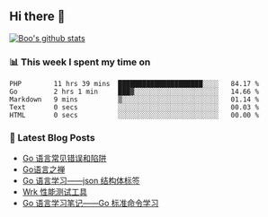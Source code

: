 ## Hi there 👋

[![Boo's github stats](https://github-readme-stats.vercel.app/api?username=0xAiKang)](https://github.com/anuraghazra/github-readme-stats)

<!-- [![Most Used Langs](https://github-readme-stats.vercel.app/api/top-langs/?username=0xAiKang)](https://github.com/anuraghazra/github-readme-stats) -->

### 📊 This week I spent my time on
<!--START_SECTION:waka-->

```text
PHP        11 hrs 39 mins  █████████████████████░░░░   84.17 %
Go         2 hrs 1 min     ███▓░░░░░░░░░░░░░░░░░░░░░   14.66 %
Markdown   9 mins          ▒░░░░░░░░░░░░░░░░░░░░░░░░   01.14 %
Text       0 secs          ░░░░░░░░░░░░░░░░░░░░░░░░░   00.03 %
HTML       0 secs          ░░░░░░░░░░░░░░░░░░░░░░░░░   00.00 %
```

<!--END_SECTION:waka-->

### 📕 Latest Blog Posts
<!-- BLOG-POST-LIST:START -->
- [Go 语言常见错误和陷阱](https://www.0x2beace.com/gotchas-and-common-mistakes-in-go-golang/)
- [Go语言之禅](https://www.0x2beace.com/the-en-of-go/)
- [Go 语言学习——json 结构体标签](https://www.0x2beace.com/go-language-study-notes-json-structure-tag/)
- [Wrk 性能测试工具](https://www.0x2beace.com/wrk-performance-testing-tool/)
- [Go 语言学习笔记——Go 标准命令学习](https://www.0x2beace.com/go-language-study-notes-standard-command-learning/)
<!-- BLOG-POST-LIST:END -->

